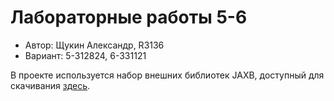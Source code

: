 # Лабораторные работы 5-6
- Автор: Щукин Александр, R3136
- Вариант: 5-312824, 6-331121

В проекте используется набор внешних библиотек JAXB, доступный для скачивания [здесь](https://javaee.github.io/jaxb-v2/).
